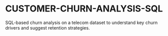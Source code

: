 # CUSTOMER-CHURN-ANALYSIS-SQL
SQL-based churn analysis on a telecom dataset to understand key churn drivers and suggest retention strategies.
